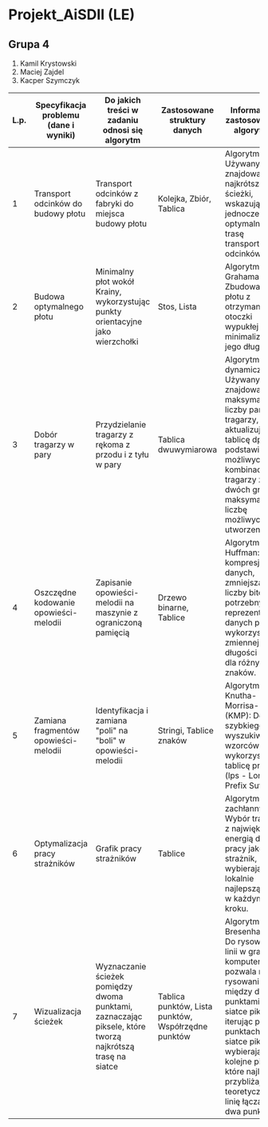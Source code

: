 # Projekt_AiSDII (LE)
## Grupa 4 

1. Kamil Krystowski
2. Maciej Zajdel
3. Kacper Szymczyk

| L.p. | Specyfikacja problemu (dane i wyniki)                    | Do jakich treści w zadaniu odnosi się algorytm             | Zastosowane struktury danych                        | Informacje o zastosowanym algorytmie                                                                                                          |
|------|----------------------------------------------------------|------------------------------------------------------------|----------------------------------------------------|-----------------------------------------------------------------------------------------------------------------------------------------------|
| 1    | Transport odcinków do budowy płotu                       | Transport odcinków z fabryki do miejsca budowy płotu       | Kolejka, Zbiór, Tablica                            | Algorytm BFS: Używany do znajdowania najkrótszej ścieżki, wskazując jednocześnie optymalną trasę transportu odcinków.                    |
| 2    | Budowa optymalnego płotu                                 | Minimalny płot wokół Krainy, wykorzystując punkty orientacyjne jako wierzchołki | Stos, Lista                                        | Algorytm Grahama: Zbudowanie płotu z otrzymanej otoczki wypukłej oraz minimalizacja jego długości.                                      |
| 3    | Dobór tragarzy w pary                                    | Przydzielanie tragarzy z rękoma z przodu i z tyłu w pary    | Tablica dwuwymiarowa                               | Algorytm dynamiczny: Używany do znajdowania maksymalnej liczby par tragarzy, aktualizując tablicę dp na podstawie możliwych kombinacji tragarzy z dwóch grup, maksymalizując liczbę możliwych do utworzenia par. |
| 4    | Oszczędne kodowanie opowieści-melodii                    | Zapisanie opowieści-melodii na maszynie z ograniczoną pamięcią | Drzewo binarne, Tablice                           | Algorytm Huffman: Do kompresji danych,  zmniejszając liczby bitów potrzebnych do reprezentacji danych przez wykorzystanie zmiennej długości kodów dla różnych znaków. |
| 5    | Zamiana fragmentów opowieści-melodii                     | Identyfikacja i zamiana "poli" na "boli" w opowieści-melodii | Stringi, Tablice znaków                           | Algorytm Knutha-Morrisa-Pratta (KMP): Do szybkiego wyszukiwania wzorców,  wykorzystując tablicę przejść (lps - Longest Prefix Suffix).    |
| 6    | Optymalizacja pracy strażników                           | Grafik pracy strażników                                     | Tablice                                            | Algorytm zachłanny: Wybór tragarza z największą energią do pracy jako strażnik, wybierając lokalnie najlepszą opcję w każdym kroku. |
| 7    | Wizualizacja ścieżek                                     | Wyznaczanie ścieżek pomiędzy dwoma punktami, zaznaczając piksele, które tworzą najkrótszą trasę na siatce | Tablica punktów, Lista punktów, Współrzędne punktów | Algorytm Bresenhama: Do rysowania linii w grafice komputerowej, pozwala na rysowanie linii między dwoma punktami na siatce pikseli, iterując po punktach na siatce pikseli i wybierając kolejne piksele, które najlepiej przybliżają teoretyczną linię łączącą dwa punkty. |
